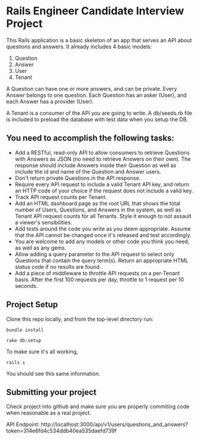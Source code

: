 # Rails Engineer Candidate Interview Project

This Rails application is a basic skeleton of an app that serves an API about questions and answers. It already includes 4 basic models:

1. Question
2. Answer
3. User
4. Tenant

A Question can have one or more answers, and can be private. Every Answer belongs to one question. Each Question has an asker (User), and each Answer has a provider (User).

A Tenant is a consumer of the API you are going to write. A db/seeds.rb file is included to preload the database with test data when you setup the DB.

## You need to accomplish the following tasks:

* Add a RESTful, read-only API to allow consumers to retrieve Questions with Answers as JSON (no need to retrieve Answers on their own). The response should include Answers inside their Question as well as include the id and name of the Question and Answer users.
* Don't return private Questions in the API response.
* Require every API request to include a valid Tenant API key, and return an HTTP code of your choice if the request does not include a valid key.
* Track API request counts per Tenant.
* Add an HTML dashboard page as the root URL that shows the total number of Users, Questions, and Answers in the system, as well as Tenant API request counts for all Tenants.  Style it enough to not assault a viewer's sensibilities.
* Add tests around the code you write as you deem appropriate. Assume that the API cannot be changed once it's released and test accordingly.
* You are welcome to add any models or other code you think you need, as well as any gems.
* Allow adding a query parameter to the API request to select only Questions that contain the query term(s).  Return an appropriate HTML status code if no results are found.
* Add a piece of middleware to throttle API requests on a per-Tenant basis. After the first 100 requests per day, throttle to 1 request per 10 seconds.

## Project Setup

Clone this repo locally, and from the top-level directory run:

`bundle install`

`rake db:setup`

To make sure it's all working,

`rails s`

You should see this same information.

## Submitting your project

Check project into github and make sure you are properly commiting code when reasonable as a real project.

API Endpoint:
http://localhost:3000/api/v1/users/questions_and_answers?token=314e6fd4c534ddb40ea535daefd739f
